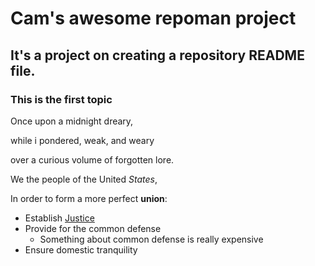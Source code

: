 # Cam's awesome repoman project

## It's a project on creating a repository README file.

### This is the first topic


Once upon a midnight dreary, 

while i pondered, weak, and weary

over a curious volume of forgotten lore.

We the people of the United _States_,

In order to form a more perfect **union**:

- Establish [Justice](https://en.wikipedia.org/wiki/Justice)
- Provide for the common defense
    - Something about common defense is really expensive 
- Ensure domestic tranquility


